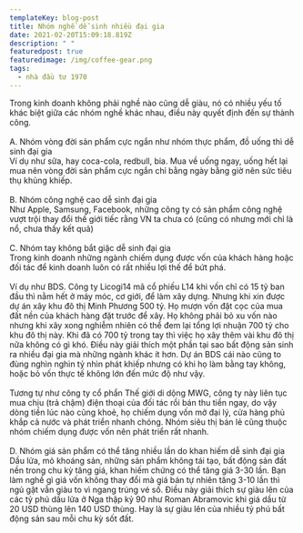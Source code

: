 ```yaml
---
templateKey: blog-post
title: Nhóm nghề dễ sinh nhiều đại gia
date: 2021-02-20T15:09:18.819Z
description: " "
featuredpost: true
featuredimage: /img/coffee-gear.png
tags:
  - nhà đầu tư 1970
---
```

Trong kinh doanh không phải nghề nào cũng dễ giàu, nó có nhiều yếu tố khác biệt giữa các nhóm nghề khác nhau, điều này quyết định đến sự thành công.\
\
A. Nhóm vòng đời sản phẩm cực ngắn như nhóm thực phẩm, đồ uống thì dễ sinh đại gia\
Ví dụ như sữa, hay coca-cola, redbull, bia. Mua về uống ngay, uống hết lại mua nên vòng đời sản phẩm cực ngắn chỉ bằng ngày bằng giờ nên sức tiêu thụ khủng khiếp.\
\
B. Nhóm công nghệ cao dễ sinh đại gia\
Như Apple, Samsung, Facebook, những công ty có sản phẩm công nghệ vượt trội thay đổi thế giới tiếc rằng VN ta chưa có (cũng có nhưng mới chỉ là nổ, chưa thấy kết quả)\
\
C. Nhóm tay không bắt giặc dễ sinh đại gia\
Trong kinh doanh những ngành chiếm dụng được vốn của khách hàng hoặc đối tác để kinh doanh luôn có rất nhiều lợi thế để bứt phá.\
\
Ví dụ như BDS. Công ty Licogi14 mã cổ phiếu L14 khi vốn chỉ có 15 tỷ ban đầu thì nằm hết ở máy móc, cơ giới, để làm xây dựng. Nhưng khi xin được dự án xây khu đô thị Minh Phương 500 tỷ. Họ mượn vốn đặt cọc của mua đất nền của khách hàng đặt trước để xây. Họ không phải bỏ xu vốn nào nhưng khi xây xong nghiễm nhiên có thể đem lại tổng lợi nhuận 700 tỷ cho khu đô thị này. Khi đã có 700 tỷ trong tay thì việc họ xây thêm vài khu đô thị nữa không có gì khó. Điều này giải thích một phần tại sao bất động sản sinh ra nhiều đại gia mà những ngành khác ít hơn. Dự án BDS cái nào cũng to đùng nghìn nghìn tỷ nhìn phát khiếp nhưng có khi họ làm bằng tay không, hoặc bỏ vốn thực tế không lớn đến mức độ như vậy.\
\
Tương tự như công ty cổ phẩn Thế giới di dộng MWG, công ty này liên tục mua chịu (trả chậm) điện thoại của đối tác rồi bán thu tiền ngay, do vậy dòng tiền lúc nào cũng khoẻ, họ chiếm dụng vốn mở đại lý, cửa hàng phủ khắp cả nước và phát triển nhanh chóng. Nhóm siêu thị bán lẻ cũng thuộc nhóm chiếm dụng được vốn nên phát triển rất nhanh.\
\
D. Nhóm giá sản phẩm có thể tăng nhiều lần do khan hiếm dễ sinh đại gia\
Dầu lửa, mỏ khoáng sản, những sản phẩm không tái tạo, bất động sản đất nền trong chu kỳ tăng giá, khan hiếm chứng có thể tăng giá 3-30 lần. Bạn làm nghề gì giá vốn không thay đổi mà giá bán tự nhiên tăng 3-10 lần thì ngủ gật vẫn giàu to vì ngang trúng vé số. Điều này giải thích sự giàu lên của các tỷ phú dầu lửa ở Nga thập kỷ 90 như Roman Abramovic khi giá dầu từ 20 USD thùng lên 140 USD thùng. Hay là sự giàu lên của nhiều tỷ phú bất động sản sau mỗi chu kỳ sốt đất.